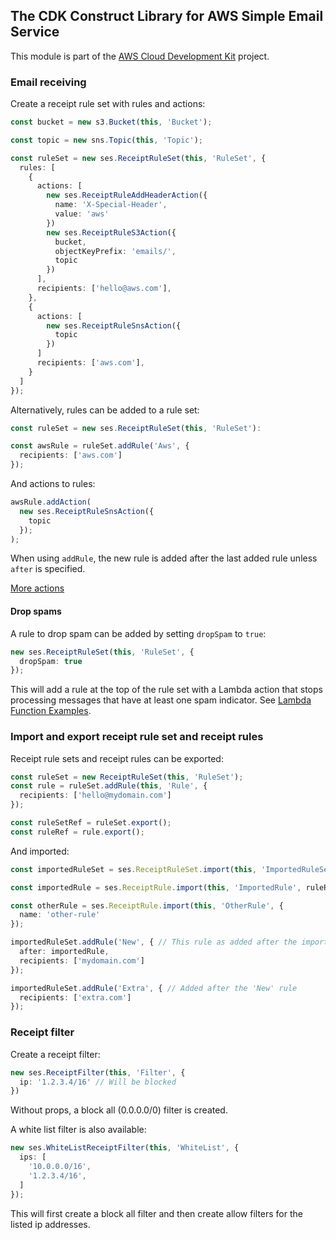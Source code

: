 ## The CDK Construct Library for AWS Simple Email Service
This module is part of the [AWS Cloud Development Kit](https://github.com/awslabs/aws-cdk) project.

### Email receiving
Create a receipt rule set with rules and actions:
```ts
const bucket = new s3.Bucket(this, 'Bucket');

const topic = new sns.Topic(this, 'Topic');

const ruleSet = new ses.ReceiptRuleSet(this, 'RuleSet', {
  rules: [
    {
      actions: [
        new ses.ReceiptRuleAddHeaderAction({
          name: 'X-Special-Header',
          value: 'aws'
        })
        new ses.ReceiptRuleS3Action({
          bucket,
          objectKeyPrefix: 'emails/',
          topic
        })
      ],
      recipients: ['hello@aws.com'],
    },
    {
      actions: [
        new ses.ReceiptRuleSnsAction({
          topic
        })
      ]
      recipients: ['aws.com'],
    }
  ]
});
```

Alternatively, rules can be added to a rule set:
```ts
const ruleSet = new ses.ReceiptRuleSet(this, 'RuleSet'):

const awsRule = ruleSet.addRule('Aws', {
  recipients: ['aws.com']
});
```

And actions to rules:
```ts
awsRule.addAction(
  new ses.ReceiptRuleSnsAction({
    topic
  });
);
```
When using `addRule`, the new rule is added after the last added rule unless `after` is specified.

[More actions](test/integ.receipt.ts)

#### Drop spams
A rule to drop spam can be added by setting `dropSpam` to `true`:

```ts
new ses.ReceiptRuleSet(this, 'RuleSet', {
  dropSpam: true
});
```

This will add a rule at the top of the rule set with a Lambda action that stops processing messages that have at least one spam indicator. See [Lambda Function Examples](https://docs.aws.amazon.com/ses/latest/DeveloperGuide/receiving-email-action-lambda-example-functions.html).

### Import and export receipt rule set and receipt rules
Receipt rule sets and receipt rules can be exported:

```ts
const ruleSet = new ReceiptRuleSet(this, 'RuleSet');
const rule = ruleSet.addRule(this, 'Rule', {
  recipients: ['hello@mydomain.com']
});

const ruleSetRef = ruleSet.export();
const ruleRef = rule.export();
```

And imported:
```ts
const importedRuleSet = ses.ReceiptRuleSet.import(this, 'ImportedRuleSet', ruleSetRef);

const importedRule = ses.ReceiptRule.import(this, 'ImportedRule', ruleRef);

const otherRule = ses.ReceiptRule.import(this, 'OtherRule', {
  name: 'other-rule'
});

importedRuleSet.addRule('New', { // This rule as added after the imported rule
  after: importedRule,
  recipients: ['mydomain.com']
});

importedRuleSet.addRule('Extra', { // Added after the 'New' rule
  recipients: ['extra.com']
});
```

### Receipt filter
Create a receipt filter:
```ts
new ses.ReceiptFilter(this, 'Filter', {
  ip: '1.2.3.4/16' // Will be blocked
})
```

Without props, a block all (0.0.0.0/0) filter is created.

A white list filter is also available:
```ts
new ses.WhiteListReceiptFilter(this, 'WhiteList', {
  ips: [
    '10.0.0.0/16',
    '1.2.3.4/16',
  ]
});
```
This will first create a block all filter and then create allow filters for the listed ip addresses.
